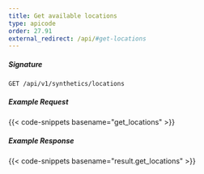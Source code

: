 ```yaml
---
title: Get available locations
type: apicode
order: 27.91
external_redirect: /api/#get-locations
---
```


##### Signature
`GET /api/v1/synthetics/locations`

##### Example Request

{{< code-snippets basename="get_locations" >}}

##### Example Response

{{< code-snippets basename="result.get_locations" >}}
